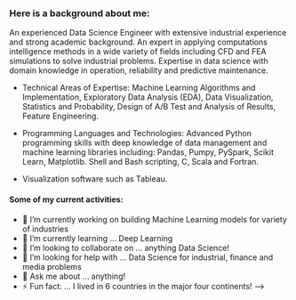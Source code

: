 ### Here is a background about me:
An experienced Data Science Engineer with extensive industrial experience and strong academic background. An expert in applying computations intelligence methods in a wide variety of fields including CFD and FEA simulations to solve industrial problems. Expertise in data science with domain knowledge in operation, reliability and predictive maintenance.

- Technical Areas of Expertise:
Machine Learning Algorithms and Implementation, Exploratory Data Analysis (EDA), Data Visualization, Statistics and Probability, Design of A/B Test and Analysis of Results, Feature Engineering. 

- Programming Languages and Technologies:
Advanced Python programming skills with deep knowledge of data management and machine learning libraries including: Pandas, Pumpy, PySpark, Scikit Learn, Matplotlib. 
Shell and Bash scripting, C, Scala and Fortran. 

- Visualization software such as Tableau.

#### Some of my current activities:
- 🔭 I’m currently working on building Machine Learning models for variety of industries
- 🌱 I’m currently learning ... Deep Learning
- 👯 I’m looking to collaborate on ... anything Data Science!
- 🤔 I’m looking for help with ... Data Science for industrial, finance and media problems 
- 💬 Ask me about ... anything!
- ⚡ Fun fact: ... I lived in 6 countries in the major four continents!
-->
